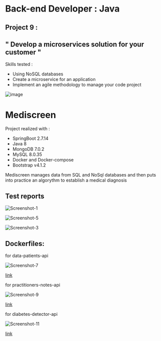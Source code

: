 # Back-end Developer : Java

## Project 9 :

## " Develop a microservices solution for your customer "

Skills tested :
- Using NoSQL databases
- Create a microservice for an application
- Implement an agile methodology to manage your code project

![image](https://github.com/strashi/mediscreen/assets/94161747/ed2aa719-00f1-475f-8e53-46c57862fb7e)


# Mediscreen

Project realized with :
- SpringBoot 2.7.14
- Java 8
- MongoDB 7.0.2
- MySQL 8.0.35
- Docker and Docker-compose
- Bootstrap v4.1.2

Mediscreen manages data from SQL and NoSql databases and then puts into practice an algorythm to establish a medical diagnosis



## Test reports

![Screenshot-1](https://github.com/strashi/mediscreen/assets/94161747/917712ca-bee3-4eb9-a0f1-af638c354a8a)

![Screenshot-5](https://github.com/strashi/mediscreen/assets/94161747/f8150c8b-1d8c-4393-bb0a-a70cc9ad9201)

![Screenshot-3](https://github.com/strashi/mediscreen/assets/94161747/8ffacae8-ae8f-4243-bd35-7056fabc4f85)

## Dockerfiles:

for data-patients-api

![Screenshot-7](https://github.com/strashi/mediscreen/assets/94161747/1e1d7aef-7c89-4aef-ab31-7d80f46b1fc7)

[link](https://github.com/strashi/mediscreen/blob/main/data-patients-api/Dockerfile) 

for practitioners-notes-api

![Screenshot-9](https://github.com/strashi/mediscreen/assets/94161747/f7a926a2-b33f-4ee0-83f5-544ffd4bda8f)

[link](https://github.com/strashi/mediscreen/blob/main/practitioners-notes-api/Dockerfile) 

for diabetes-detector-api

![Screenshot-11](https://github.com/strashi/mediscreen/assets/94161747/2a39ed52-9a65-4fd7-b370-c41cb861708b)

[link](https://github.com/strashi/mediscreen/blob/main/diabetes-detector-api/Dockerfile) 
